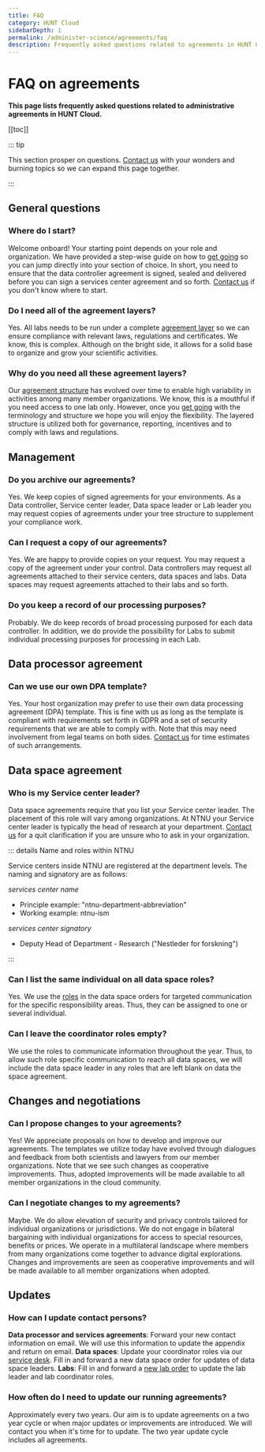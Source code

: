 ```yaml
---
title: FAQ
category: HUNT Cloud
sidebarDepth: 1
permalink: /administer-science/agreements/faq
description: Frequently asked questions related to agreements in HUNT Cloud.
---
```


# FAQ on agreements

**This page lists frequently asked questions related to administrative agreements in HUNT Cloud.**

[[toc]]

::: tip

This section prosper on questions. [Contact us](/contact) with your wonders and burning topics so we can expand this page together.

::: 

## General questions

### Where do I start? 

Welcome onboard! Your starting point depends on your role and organization. We have provided a step-wise guide on how to [get going](/administer-science/get-going/) so you can jump directly into your section of choice. In short, you need to ensure that the data controller agreement is signed, sealed and delivered before you can sign a services center agreement and so forth. [Contact us](/contact) if you don't know where to start. 

### Do I need all of the agreement layers? 

Yes. All labs needs to be run under a complete [agreement layer](/administer-science/agreements/overview/#overview) so we can ensure compliance with relevant laws, regulations and certificates. We know, this is complex. Although on the bright side, it allows for a solid base to organize and grow your scientific activities.

### Why do you need all these agreement layers? 

Our [agreement structure](/administer-science/agreements/overview/#overview) has evolved over time to enable high variability in activities among many member organizations. We know, this is a mouthful if you need access to one lab only. However, once you [get going](/administer-science/get-going/) with the terminology and structure we hope you will enjoy the flexibility. The layered structure is utilized both for governance, reporting, incentives and to comply with laws and regulations.

## Management

### Do you archive our agreements? 

Yes. We keep copies of signed agreements for your environments. As a Data controller, Service center leader, Data space leader or Lab leader you may request copies of agreements under your tree structure to supplement your compliance work. 

### Can I request a copy of our agreements? 

Yes. We are happy to provide copies on your request. You may request a copy of the agreement under your control. Data controllers may request all agreements attached to their service centers, data spaces and labs. Data spaces may request agreements attached to their labs and so forth.

### Do you keep a record of our processing purposes? 

Probably. We do keep records of broad processing purposed for each data controller. In addition, we do provide the possibility for Labs to submit individual processing purposes for processing in each Lab.



## Data processor agreement

### Can we use our own DPA template? 

Yes. Your host organization may prefer to use their own data processing agreement (DPA) template. This is fine with us as long as the template is compliant with requirements set forth in GDPR and a set of security requirements that we are able to comply with. Note that this may need involvement from legal teams on both sides. [Contact us](/contact) for time estimates of such arrangements. 




## Data space agreement

### Who is my Service center leader?

Data space agreements require that you list your Service center leader. The placement of this role will vary among organizations. At NTNU your Service center leader is typically the head of research at your department. [Contact us](/contact) for a quit clarification if you are unsure who to ask in your organization.

::: details Name and roles within NTNU

Service centers inside NTNU are registered at the department levels. The naming and signatory are as follows: 

*services center name*

- Principle example: "ntnu-department-abbreviation"
- Working example: ntnu-ism

*services center signatory*

- Deputy Head of Department - Research ("Nestleder for forskning")

:::

### Can I list the same individual on all data space roles? 

Yes. We use the [roles](/administer-science/roles/) in the data space orders for targeted communication for the specific responsibility areas. Thus, they can be assigned to one or several individual. 

### Can I leave the coordinator roles empty? 

We use the roles to communicate information throughout the year. Thus, to allow such role specific communication to reach all data spaces, we will include the data space leader in any roles that are left blank on data the space agreement. 



## Changes and negotiations

### Can I propose changes to your agreements? 

Yes! We appreciate proposals on how to develop and improve our agreements. The templates we utilize today have evolved through dialogues and feedback from both scientists and lawyers from our member organizations. Note that we see such changes as cooperative improvements. Thus, adopted improvements will be made available to all member organizations in the cloud community.

### Can I negotiate changes to my agreements? 

Maybe. We do allow elevation of security and privacy controls tailored for individual organizations or jurisdictions. We do not engage in bilateral bargaining with individual organizations for access to special resources, benefits or prices. We operate in a multilateral landscape where members from many organizations come together to advance digital explorations. Changes and improvements are seen as cooperative improvements and will be made available to all member organizations when adopted.


## Updates

### How can I update contact persons? 

**Data processor and services agreements**: Forward your new contact information on email. We will use this information to update the appendix and return on email. **Data spaces**: Update your coordinator roles via our [service desk](/administer-science/service-desk/data-space-orders/#update-data-space-coordinator-roles). Fill in and forward a new data space order for updates of data space leaders. **Labs**: Fill in and forward a [new lab order](/administer-science/service-desk/data-space-orders/#new-lab) to update the lab leader and lab coordinator roles. 

### How often do I need to update our running agreements? 

Approximately every two years. Our aim is to update agreements on a two year cycle or when major updates or improvements are introduced. We will contact you when it's time for to update. The two year update cycle includes all agreements.

